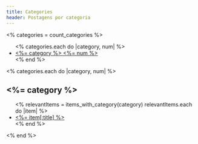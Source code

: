 ```yaml
---
title: Categories
header: Postagens por categoria
---
```


<% categories = count_categories %>

<ul class="tag_box inline">
<% categories.each do |category, num| %>
<li><a href="#<%= category %>-ref"><%= category %> <span><%= num %></span></a></li>
<% end %>
</ul>

<% categories.each do |category, num| %>
<h2 id="<%= category %>-ref"><%= category %></h2>
<ul>
<% relevantItems = items_with_category(category)
   relevantItems.each do |item| %>
<li><a href="<%= @config[:base_url] + item.identifier.chop + '.html' %>"><%= item[:title] %></a></li>
<% end %>
</ul>
<% end %>
